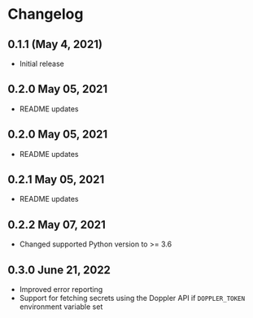 # Changelog

## 0.1.1 (May 4, 2021)

- Initial release

## 0.2.0 May 05, 2021

- README updates

## 0.2.0 May 05, 2021

- README updates

## 0.2.1 May 05, 2021

- README updates

## 0.2.2 May 07, 2021

- Changed supported Python version to >= 3.6

## 0.3.0 June 21, 2022

- Improved error reporting
- Support for fetching secrets using the Doppler API if `DOPPLER_TOKEN` environment variable set